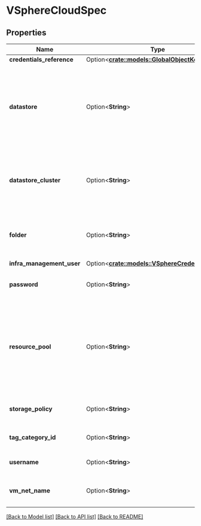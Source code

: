 # VSphereCloudSpec

## Properties

Name | Type | Description | Notes
------------ | ------------- | ------------- | -------------
**credentials_reference** | Option<[**crate::models::GlobalObjectKeySelector**](GlobalObjectKeySelector.md)> |  | [optional]
**datastore** | Option<**String**> | Datastore to be used for storing virtual machines and as a default for dynamic volume provisioning, it is mutually exclusive with DatastoreCluster. +optional | [optional]
**datastore_cluster** | Option<**String**> | DatastoreCluster to be used for storing virtual machines, it is mutually exclusive with Datastore. +optional | [optional]
**folder** | Option<**String**> | Folder is the folder to be used to group the provisioned virtual machines. +optional | [optional]
**infra_management_user** | Option<[**crate::models::VSphereCredentials**](VSphereCredentials.md)> |  | [optional]
**password** | Option<**String**> | Password is the vSphere user password. +optional | [optional]
**resource_pool** | Option<**String**> | ResourcePool is used to manage resources such as cpu and memory for vSphere virtual machines. The resource pool should be defined on vSphere cluster level. +optional | [optional]
**storage_policy** | Option<**String**> | StoragePolicy to be used for storage provisioning | [optional]
**tag_category_id** | Option<**String**> | This is category for the machine deployment tags | [optional]
**username** | Option<**String**> | Username is the vSphere user name. +optional | [optional]
**vm_net_name** | Option<**String**> | VMNetName is the name of the vSphere network. | [optional]

[[Back to Model list]](../README.md#documentation-for-models) [[Back to API list]](../README.md#documentation-for-api-endpoints) [[Back to README]](../README.md)


